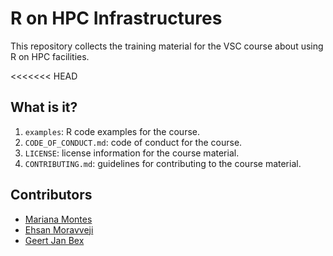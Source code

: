 # R on HPC Infrastructures

This repository collects the training material for the VSC course about using R
on HPC facilities.


<<<<<<< HEAD
## What is it?

1. `examples`: R code examples for the course.
1. `CODE_OF_CONDUCT.md`: code of conduct for the course.
1. `LICENSE`: license information for the course material.
1. `CONTRIBUTING.md`: guidelines for contributing to the course material.


## Contributors

* [Mariana Montes](mariana.montes@kuleuven.be)
* [Ehsan Moravveji](ehsan.moravveji@kuleuven.be)
* [Geert Jan Bex](geertjan.bex@uhasselt.be)
